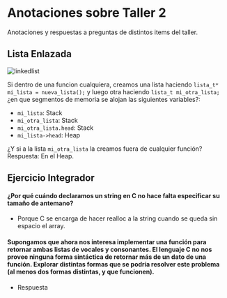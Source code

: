 # Anotaciones sobre Taller 2 #

Anotaciones y respuestas a preguntas de distintos items del taller.

## Lista Enlazada ##

![linkedlist](linked-list-diagram.png)

Si dentro de una funcion cualquiera, creamos una lista haciendo `lista_t* mi_lista = nueva_lista();` y luego
otra haciendo `lista_t mi_otra_lista;` ¿en que segmentos de memoria se alojan las siguientes variables?: 

- `mi_lista`: Stack
- `mi_otra_lista`: Stack
- `mi_otra_lista.head`: Stack
- `mi_lista->head`: Heap

¿Y si a la lista `mi_otra_lista` la creamos fuera de cualquier función?
Respuesta: En el Heap.

## Ejercicio Integrador ##

#### ¿Por qué cuándo declaramos un string en C no hace falta especificar su tamaño de antemano? ####

- Porque C se encarga de hacer realloc a la string cuando se queda sin espacio el array.

#### Supongamos que ahora nos interesa implementar una función para retornar ambas listas de vocales y consonantes. El lenguaje C no nos provee ninguna forma sintáctica de retornar más de un dato de una función. Explorar distintas formas que se podría resolver este problema (al menos dos formas distintas, y que funcionen). ####

- Respuesta